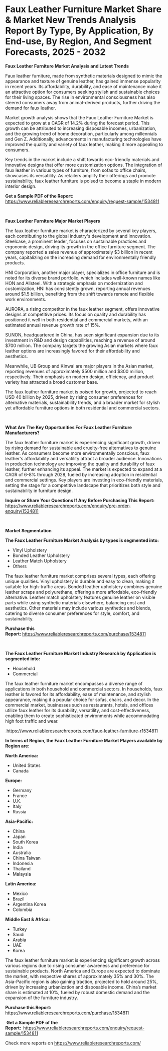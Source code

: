 <p><h1>Faux Leather Furniture Market Share & Market New Trends Analysis Report By Type, By Application, By End-use, By Region, And Segment Forecasts, 2025 - 2032</h1></p><p><strong>Faux Leather Furniture Market Analysis and Latest Trends</strong></p>
<p><p>Faux leather furniture, made from synthetic materials designed to mimic the appearance and texture of genuine leather, has gained immense popularity in recent years. Its affordability, durability, and ease of maintenance make it an attractive option for consumers seeking stylish and sustainable choices for their living spaces. The rise in environmental consciousness has also steered consumers away from animal-derived products, further driving the demand for faux leather.</p><p>Market growth analysis shows that the Faux Leather Furniture Market is expected to grow at a CAGR of 14.2% during the forecast period. This growth can be attributed to increasing disposable incomes, urbanization, and the growing trend of home decoration, particularly among millennials and Gen Z. Additionally, advancements in manufacturing technologies have improved the quality and variety of faux leather, making it more appealing to consumers.</p><p>Key trends in the market include a shift towards eco-friendly materials and innovative designs that offer more customization options. The integration of faux leather in various types of furniture, from sofas to office chairs, showcases its versatility. As retailers amplify their offerings and promote sustainability, faux leather furniture is poised to become a staple in modern interior design.</p></p>
<p><strong>Get a Sample PDF of the Report:&nbsp;</strong> <a href="https://www.reliableresearchreports.com/enquiry/request-sample/1534811?utm_campaign=3093&utm_medium=2&utm_source=Github&utm_content=ia&utm_term=04042025&utm_id=faux-leather-furniture">https://www.reliableresearchreports.com/enquiry/request-sample/1534811</a></p>
<p>&nbsp;</p>
<p><strong>Faux Leather Furniture Major Market Players</strong></p>
<p><p>The faux leather furniture market is characterized by several key players, each contributing to the global industry's development and innovation. Steelcase, a prominent leader, focuses on sustainable practices and ergonomic design, driving its growth in the office furniture segment. The company reported a sales revenue of approximately $3 billion in recent years, capitalizing on the increasing demand for environmentally friendly products.</p><p>HNI Corporation, another major player, specializes in office furniture and is noted for its diverse brand portfolio, which includes well-known names like HON and Allsteel. With a strategic emphasis on modernization and customization, HNI has consistently grown, reporting annual revenues around $1.5 billion, benefiting from the shift towards remote and flexible work environments.</p><p>AURORA, a rising competitor in the faux leather segment, offers innovative designs at competitive prices. Its focus on quality and durability has positioned it well in both residential and commercial markets, with an estimated annual revenue growth rate of 15%.</p><p>SUNON, headquartered in China, has seen significant expansion due to its investment in R&D and design capabilities, reaching a revenue of around $700 million. The company targets the growing Asian markets where faux leather options are increasingly favored for their affordability and aesthetics.</p><p>Meanwhile, UB Group and Kinwai are major players in the Asian market, reporting revenues of approximately $500 million and $300 million, respectively. Their emphasis on modern design, efficiency, and product variety has attracted a broad customer base.</p><p>The faux leather furniture market is poised for growth, projected to reach USD 40 billion by 2025, driven by rising consumer preferences for alternative materials, sustainability trends, and a broader market for stylish yet affordable furniture options in both residential and commercial sectors.</p></p>
<p>&nbsp;</p>
<p><strong>What Are The Key Opportunities For Faux Leather Furniture Manufacturers?</strong></p>
<p><p>The faux leather furniture market is experiencing significant growth, driven by rising demand for sustainable and cruelty-free alternatives to genuine leather. As consumers become more environmentally conscious, faux leather's affordability and versatility attract a broader audience. Innovations in production technology are improving the quality and durability of faux leather, further enhancing its appeal. The market is expected to expand at a CAGR of 6-8% through 2028, fueled by increasing adoption in residential and commercial settings. Key players are investing in eco-friendly materials, setting the stage for a competitive landscape that prioritizes both style and sustainability in furniture design.</p></p>
<p><strong>Inquire or Share Your Questions If Any Before Purchasing This Report:</strong> <a href="https://www.reliableresearchreports.com/enquiry/pre-order-enquiry/1534811?utm_campaign=3093&utm_medium=2&utm_source=Github&utm_content=ia&utm_term=04042025&utm_id=faux-leather-furniture">https://www.reliableresearchreports.com/enquiry/pre-order-enquiry/1534811</a></p>
<p>&nbsp;</p>
<p><strong>Market Segmentation</strong></p>
<p><strong>The Faux Leather Furniture Market Analysis by types is segmented into:</strong></p>
<p><ul><li>Vinyl Upholstery</li><li>Bonded Leather Upholstery</li><li>Leather Match Upholstery</li><li>Others</li></ul></p>
<p><p>The faux leather furniture market comprises several types, each offering unique qualities. Vinyl upholstery is durable and easy to clean, making it suitable for high-traffic areas. Bonded leather upholstery combines genuine leather scraps and polyurethane, offering a more affordable, eco-friendly alternative. Leather match upholstery features genuine leather on visible parts while using synthetic materials elsewhere, balancing cost and aesthetics. Other materials may include various synthetics and blends, catering to diverse consumer preferences for style, comfort, and sustainability.</p></p>
<p><strong>Purchase this Report:&nbsp;</strong><a href="https://www.reliableresearchreports.com/purchase/1534811?utm_campaign=3093&utm_medium=2&utm_source=Github&utm_content=ia&utm_term=04042025&utm_id=faux-leather-furniture">https://www.reliableresearchreports.com/purchase/1534811</a></p>
<p>&nbsp;</p>
<p><strong>The Faux Leather Furniture Market Industry Research by Application is segmented into:</strong></p>
<p><ul><li>Household</li><li>Commercial</li></ul></p>
<p><p>The faux leather furniture market encompasses a diverse range of applications in both household and commercial sectors. In households, faux leather is favored for its affordability, ease of maintenance, and stylish appearance, making it a popular choice for sofas, chairs, and decor. In the commercial market, businesses such as restaurants, hotels, and offices utilize faux leather for its durability, versatility, and cost-effectiveness, enabling them to create sophisticated environments while accommodating high foot traffic and wear.</p></p>
<p><a href="https://www.reliableresearchreports.com/faux-leather-furniture-r1534811?utm_campaign=3093&utm_medium=2&utm_source=Github&utm_content=ia&utm_term=04042025&utm_id=faux-leather-furniture">&nbsp;https://www.reliableresearchreports.com/faux-leather-furniture-r1534811</a></p>
<p><strong>In terms of Region, the Faux Leather Furniture Market Players available by Region are:</strong></p>
<p>
    <p> <strong> North America: </strong>
        <ul>
            <li>United States</li>
            <li>Canada</li>
        </ul>
        </p> 
    <p> <strong> Europe: </strong>
        <ul>
            <li>Germany</li>
            <li>France</li>
            <li>U.K.</li>
            <li>Italy</li>
            <li>Russia</li>
        </ul>
        </p> 
    <p> <strong> Asia-Pacific: </strong>
        <ul>
            <li>China</li>
            <li>Japan</li>
            <li>South Korea</li>
            <li>India</li>
            <li>Australia</li>
            <li>China Taiwan</li>
            <li>Indonesia</li>
            <li>Thailand</li>
            <li>Malaysia</li>
        </ul>
        </p> 
    <p> <strong> Latin America: </strong>
        <ul>
            <li>Mexico</li>
            <li>Brazil</li>
            <li>Argentina Korea</li>
            <li>Colombia</li>
        </ul>
        </p> 
    <p> <strong> Middle East & Africa: </strong>
        <ul>
            <li>Turkey</li>
            <li>Saudi</li>
            <li>Arabia</li>
            <li>UAE</li>
            <li>Korea</li>
        </ul>
    </p>
    </p>
<p><p>The faux leather furniture market is experiencing significant growth across various regions due to rising consumer awareness and preference for sustainable products. North America and Europe are expected to dominate the market, with respective shares of approximately 35% and 30%. The Asia-Pacific region is also gaining traction, projected to hold around 25%, driven by increasing urbanization and disposable income. China’s market share is estimated at 10%, fueled by robust domestic demand and the expansion of the furniture industry.</p></p>
<p><strong>Purchase this Report: </strong><a href="https://www.reliableresearchreports.com/purchase/1534811?utm_campaign=3093&utm_medium=2&utm_source=Github&utm_content=ia&utm_term=04042025&utm_id=faux-leather-furniture">https://www.reliableresearchreports.com/purchase/1534811</a></p>
<p>&nbsp;<strong>Get a Sample PDF of the Report:&nbsp;&nbsp;</strong><a href="https://www.reliableresearchreports.com/enquiry/request-sample/1534811?utm_campaign=3093&utm_medium=2&utm_source=Github&utm_content=ia&utm_term=04042025&utm_id=faux-leather-furniture">https://www.reliableresearchreports.com/enquiry/request-sample/1534811</a></p>
<p><strong></strong></p>
<p>Check more reports on <a href="https://www.reliableresearchreports.com/?utm_campaign=3093&utm_medium=2&utm_source=Github&utm_content=ia&utm_term=04042025&utm_id=faux-leather-furniture">https://www.reliableresearchreports.com/</a></p>